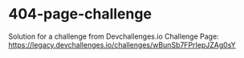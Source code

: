 # 404-page-challenge

Solution for a challenge from Devchallenges.io
Challenge Page: https://legacy.devchallenges.io/challenges/wBunSb7FPrIepJZAg0sY

